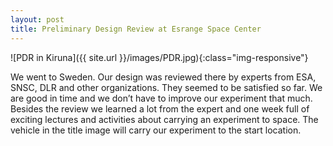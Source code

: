 ```yaml
---
layout: post
title: Preliminary Design Review at Esrange Space Center
---
```


![PDR in Kiruna]({{ site.url }}/images/PDR.jpg){:class="img-responsive"}

We went to Sweden. Our design was reviewed there by experts from ESA, SNSC, DLR and other organizations. They seemed to be satisfied so far. We are good in time and we don’t have to improve our experiment that much. Besides the review we learned a lot from the expert and one week full of exciting lectures and activities about carrying an experiment to space. The vehicle in the title image will carry our experiment to the start location.
